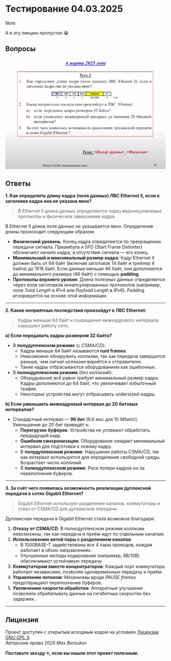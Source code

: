 # Тестирование 04.03.2025

> [!NOTE]
> А я эту лекцию пропустил 😁

## Вопросы

![Тестирование 04.04.2025](./images/04.03.2025.png)

## Ответы

**1. Как определить длину кадра (поля данных) ЛВС Ethernet II, если в заголовке кадра она не указана явно?**

> В Ethernet II длина данных определяется через верхнеуровневые протоколы и физическое завершение кадра.

В Ethernet II длина поля данных не указывается явно. Определение длины происходит следующим образом:
- **Физический уровень**: Конец кадра определяется по прекращению передачи сигнала. Преамбула и SFD (Start Frame Delimiter) обозначают начало кадра, а отсутствие сигнала — его конец.
- **Минимальный и максимальный размер кадра**: Кадр Ethernet II должен быть от 64 байт (включая заголовок 14 байт и трейлер 4 байта) до 1518 байт. Если данные меньше 46 байт, они дополняются до минимального размера (46 байт) с помощью **padding**.
- **Протоколы верхнего уровня**: Длина полезных данных определяется через поля заголовков инкапсулированных протоколов (например, поле *Total Length* в IPv4 или *Payload Length* в IPv6). Padding игнорируется на основе этой информации.

---

**2. Какие неприятные последствия произойдут в ЛВС Ethernet:**

> Кадры меньше 64 байт и сокращение межкадрового интервала нарушают работу сети.

**a) Если передавать кадры размером 32 байта?**
- В **полудуплексном режиме** (с CSMA/CD):
  - Кадры меньше 64 байт называются **runt frames**.
  - Невозможно обнаружить коллизии, так как передача завершится раньше, чем сигнал коллизии вернётся к отправителю.
  - Такие кадры отбрасываются оборудованием как ошибочные.
- В **полнодуплексном режиме** (без коллизий):
  - Оборудование всё равно требует минимальный размер кадра. Кадры дополняются до 64 байт, что увеличивает избыточный трафик.
  - Некоторые устройства могут отбрасывать undersized-кадры.

**b) Если уменьшить межкадровый интервал до 20 битовых интервалов?**
- Стандартный интервал — **96 бит** (9.6 мкс для 10 Мбит/с). Уменьшение до 20 бит приведёт к:
  - **Перегрузке буферов**: Устройства не успевают обработать предыдущий кадр.
  - **Ошибкам синхронизации**: Оборудование ожидает минимальный интервал для подготовки к новому кадру.
  - В **полудуплексном режиме**: Нарушение работы CSMA/CD, так как интервал используется для определения свободной среды. Возрастает число коллизий.
  - В **полнодуплексном режиме**: Риск потери кадров из-за переполнения буферов.

---

**3. За счёт чего появилась возможность реализации дуплексной передачи в сетях Gigabit Ethernet?**

> Gigabit Ethernet использует разделение каналов, коммутаторы и отказ от CSMA/CD для дуплексной передачи.

Дуплексная передача в Gigabit Ethernet стала возможна благодаря:
1. **Отказу от CSMA/CD**: В полнодуплексном режиме коллизии невозможны, так как передача и приём идут по отдельным каналам.
2. **Использованию витой пары с разделением каналов**:
   - В 1000BASE-T задействованы все 4 пары проводов, каждая работает в обоих направлениях.
   - Улучшенные методы кодирования (например, 8B/10B) обеспечивают устойчивую передачу.
3. **Коммутаторам вместо концентраторов**: Каждый порт коммутатора работает независимо, позволяя одновременную передачу и приём.
4. **Управлению потоком**: Механизмы вроде *PAUSE frames* предотвращают переполнение буферов.
5. **Увеличению скорости обработки**: Аппаратные улучшения позволили обрабатывать данные на гигабитных скоростях без задержек.

---

## Лицензия <a name="license"></a>

Проект доступен с открытым исходным кодом на условиях [Лицензии GNU GPL 3](https://opensource.org/license/gpl-3-0/). \
*Авторские права 2025 Max Barsukov*

**Поставьте звезду :star:, если вы нашли этот проект полезным.**

